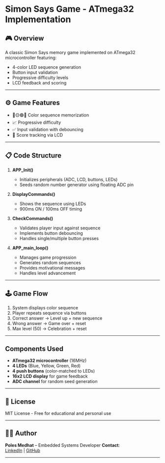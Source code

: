 # Simon Says Game - ATmega32 Implementation

## 🎮 Overview
A classic Simon Says memory game implemented on ATmega32 microcontroller featuring:
- 4-color LED sequence generation
- Button input validation
- Progressive difficulty levels
- LCD feedback and scoring

---

## ⚙️ Game Features
- 🔵🟡🟢🔴 Color sequence memorization
- 📈 Progressive difficulty
- ✅ Input validation with debouncing
- 🎯 Score tracking via LCD

---

## 📋 Code Structure

1. **APP_Init()**
   - Initializes peripherals (ADC, LCD, buttons, LEDs)
   - Seeds random number generator using floating ADC pin

2. **DisplayCommands()**
   - Shows the sequence using LEDs
   - 900ms ON / 100ms OFF timing

3. **CheckCommands()**
   - Validates player input against sequence
   - Implements button debouncing
   - Handles single/multiple button presses

4. **APP_main_loop()**
   - Manages game progression
   - Generates random sequences
   - Provides motivational messages
   - Handles level advancement

---

## 🕹️ Game Flow

1. System displays color sequence
2. Player repeats sequence via buttons
3. Correct answer → Level up + new sequence
4. Wrong answer → Game over + reset
5. Max level (50) → Celebration + reset

---

## Components Used
- **ATmega32 microcontroller** (16MHz)
- **4 LEDs** (Blue, Yellow, Green, Red)
- **4 push buttons** (color-matched to LEDs)
- **16x2 LCD display** for game feedback
- **ADC channel** for random seed generation

---

## 📜 License
MIT License - Free for educational and personal use

---

## 👨‍💻 Author

**Poles Medhat** – Embedded Systems Developer
**Contact**:  
[LinkedIn](https://www.linkedin.com/in/boles-medhat) | 
[GitHub](https://github.com/BolesMedhat)

---

